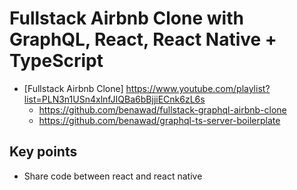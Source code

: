 # Fullstack Airbnb Clone with GraphQL, React, React Native + TypeScript
- [Fullstack Airbnb Clone] https://www.youtube.com/playlist?list=PLN3n1USn4xlnfJIQBa6bBjjiECnk6zL6s
  - https://github.com/benawad/fullstack-graphql-airbnb-clone
  - https://github.com/benawad/graphql-ts-server-boilerplate

## Key points
- Share code between react and react native
